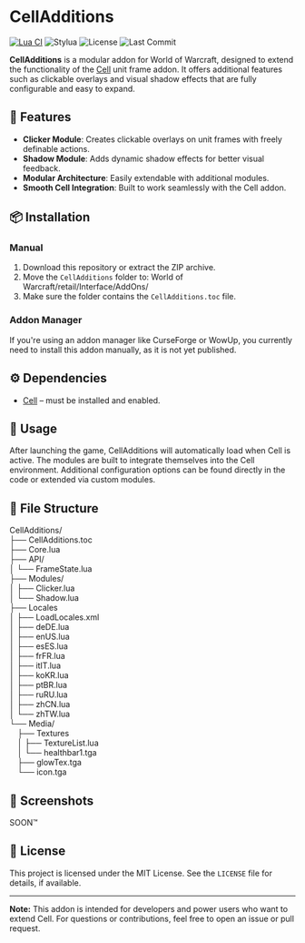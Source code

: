 # CellAdditions  
[![Lua CI](https://github.com/Zexylz/CellAdditions/actions/workflows/lua.yml/badge.svg)](https://github.com/Zexylz/CellAdditions/actions/workflows/lua.yml)
![Stylua](https://img.shields.io/badge/code%20style-stylua-blue?logo=lua)
![License](https://img.shields.io/github/license/Zexylz/CellAdditions)
![Last Commit](https://img.shields.io/github/last-commit/Zexylz/CellAdditions)

**CellAdditions** is a modular addon for World of Warcraft, designed to extend the functionality of the [Cell](https://www.curseforge.com/wow/addons/cell) unit frame addon. It offers additional features such as clickable overlays and visual shadow effects that are fully configurable and easy to expand.

## 🔧 Features

- **Clicker Module**: Creates clickable overlays on unit frames with freely definable actions.
- **Shadow Module**: Adds dynamic shadow effects for better visual feedback.
- **Modular Architecture**: Easily extendable with additional modules.
- **Smooth Cell Integration**: Built to work seamlessly with the Cell addon.

## 📦 Installation

### Manual

1. Download this repository or extract the ZIP archive.
2. Move the `CellAdditions` folder to:   World of Warcraft/retail/Interface/AddOns/
3. Make sure the folder contains the `CellAdditions.toc` file.

### Addon Manager

If you're using an addon manager like CurseForge or WowUp, you currently need to install this addon manually, as it is not yet published.

## ⚙️ Dependencies

- [Cell](https://www.curseforge.com/wow/addons/cell) – must be installed and enabled.

## 🧪 Usage

After launching the game, CellAdditions will automatically load when Cell is active. The modules are built to integrate themselves into the Cell environment. Additional configuration options can be found directly in the code or extended via custom modules.

## 📁 File Structure
CellAdditions/<br/>
├── CellAdditions.toc<br/>
├── Core.lua<br/>
├── API/<br/>
│ └── FrameState.lua<br/>
├── Modules/<br/>
│ ├── Clicker.lua<br/>
│ └── Shadow.lua<br/>
├── Locales<br/>
│ ├── LoadLocales.xml<br/>
│ ├── deDE.lua<br/>
│ ├── enUS.lua<br/>
│ ├── esES.lua<br/>
│ ├── frFR.lua<br/>
│ ├── itIT.lua<br/>
│ ├── koKR.lua<br/>
│ ├── ptBR.lua<br/>
│ ├── ruRU.lua<br/>
│ ├── zhCN.lua<br/>
│ └── zhTW.lua<br/>
└── Media/<br/>
&ensp;&ensp;├── Textures<br/>
&ensp;&ensp;│ ├── TextureList.lua<br/>
&ensp;&ensp;│ └── healthbar1.tga<br/>
‎&ensp;&ensp;├── glowTex.tga<br/>
‎&ensp;&ensp;└── icon.tga

## 📸 Screenshots

SOON™

## 📜 License

This project is licensed under the MIT License. See the `LICENSE` file for details, if available.

---

**Note:** This addon is intended for developers and power users who want to extend Cell. For questions or contributions, feel free to open an issue or pull request.
